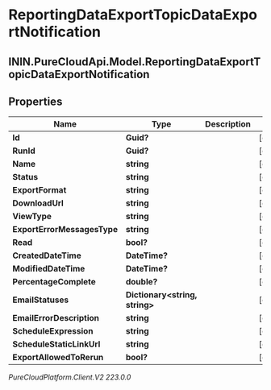 # ReportingDataExportTopicDataExportNotification

## ININ.PureCloudApi.Model.ReportingDataExportTopicDataExportNotification

## Properties

|Name | Type | Description | Notes|
|------------ | ------------- | ------------- | -------------|
| **Id** | **Guid?** |  | [optional] |
| **RunId** | **Guid?** |  | [optional] |
| **Name** | **string** |  | [optional] |
| **Status** | **string** |  | [optional] |
| **ExportFormat** | **string** |  | [optional] |
| **DownloadUrl** | **string** |  | [optional] |
| **ViewType** | **string** |  | [optional] |
| **ExportErrorMessagesType** | **string** |  | [optional] |
| **Read** | **bool?** |  | [optional] |
| **CreatedDateTime** | **DateTime?** |  | [optional] |
| **ModifiedDateTime** | **DateTime?** |  | [optional] |
| **PercentageComplete** | **double?** |  | [optional] |
| **EmailStatuses** | **Dictionary&lt;string, string&gt;** |  | [optional] |
| **EmailErrorDescription** | **string** |  | [optional] |
| **ScheduleExpression** | **string** |  | [optional] |
| **ScheduleStaticLinkUrl** | **string** |  | [optional] |
| **ExportAllowedToRerun** | **bool?** |  | [optional] |



_PureCloudPlatform.Client.V2 223.0.0_
